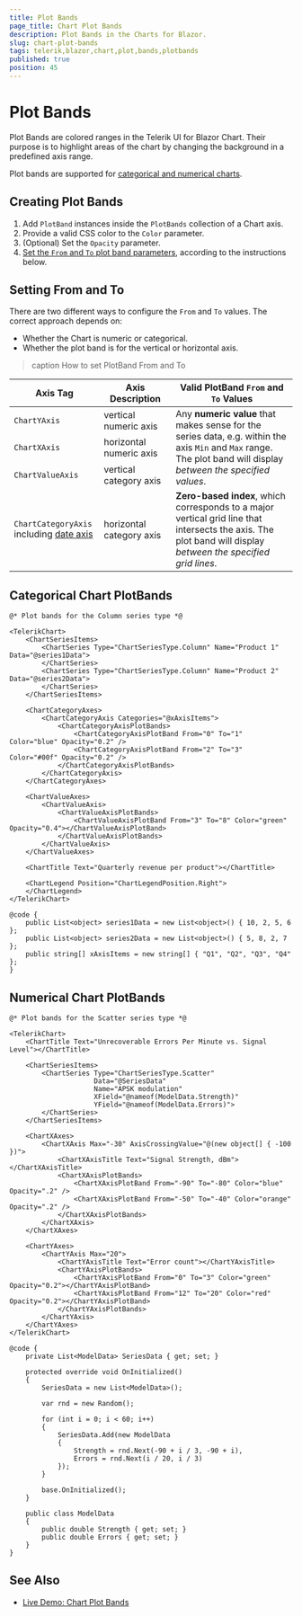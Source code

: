 ```yaml
---
title: Plot Bands
page_title: Chart Plot Bands
description: Plot Bands in the Charts for Blazor.
slug: chart-plot-bands
tags: telerik,blazor,chart,plot,bands,plotbands
published: true
position: 45
---
```


# Plot Bands

Plot Bands are colored ranges in the Telerik UI for Blazor Chart. Their purpose is to highlight areas of the chart by changing the background in a predefined axis range.

Plot bands are supported for [categorical and numerical charts](slug://components/chart/databind#series-types).

## Creating Plot Bands

1. Add `PlotBand` instances inside the `PlotBands` collection of a Chart axis.
1. Provide a valid CSS color to the `Color` parameter.
1. (Optional) Set the `Opacity` parameter.
1. [Set the `From` and `To` plot band parameters](#setting-from-and-to), according to the instructions below.

## Setting From and To

There are two different ways to configure the `From` and `To` values. The correct approach depends on:

* Whether the Chart is numeric or categorical.
* Whether the plot band is for the vertical or horizontal axis.

>caption How to set PlotBand From and To

<table>
    <colgroup>
        <col style="width: 10em" />
        <col style="width: 8em" />
        <col />
    </colgroup>
    <thead>
        <tr>
            <th>Axis Tag</th>
            <th>Axis Description</th>
            <th>Valid PlotBand <code>From</code> and <code>To</code> Values</th>
        </tr>
    </thead>
    <tbody>
        <tr>
            <td><code>ChartYAxis</code></td>
            <td>vertical numeric axis</td>
            <td rowspan="3">Any <strong>numeric value</strong> that makes sense for the series data, e.g. within the axis <code>Min</code> and <code>Max</code> range. The plot band will display <em>between the specified values</em>.</td>
        </tr>
        <tr>
            <td><code>ChartXAxis</code></td>
            <td>horizontal numeric axis</td>
        </tr>
        <tr>
            <td><code>ChartValueAxis</code></td>
            <td>vertical category axis</td>
        </tr>
        <tr>
            <td><code>ChartCategoryAxis</code> <br> including <a href="/blazor-ui/documentation/components/chart/date-axis">date axis</a></td>
            <td>horizontal category axis</td>
            <td><strong>Zero-based index</strong>, which corresponds to a major vertical grid line that intersects the axis. The plot band will display <em>between the specified grid lines</em>.</td>
        </tr>
    </tbody>
</table>

## Categorical Chart PlotBands

````RAZOR
@* Plot bands for the Column series type *@

<TelerikChart>
    <ChartSeriesItems>
        <ChartSeries Type="ChartSeriesType.Column" Name="Product 1" Data="@series1Data">
        </ChartSeries>
        <ChartSeries Type="ChartSeriesType.Column" Name="Product 2" Data="@series2Data">
        </ChartSeries>
    </ChartSeriesItems>

    <ChartCategoryAxes>
        <ChartCategoryAxis Categories="@xAxisItems">
            <ChartCategoryAxisPlotBands>
                <ChartCategoryAxisPlotBand From="0" To="1" Color="blue" Opacity="0.2" />
                <ChartCategoryAxisPlotBand From="2" To="3" Color="#00f" Opacity="0.2" />
            </ChartCategoryAxisPlotBands>
        </ChartCategoryAxis>
    </ChartCategoryAxes>

    <ChartValueAxes>
        <ChartValueAxis>
            <ChartValueAxisPlotBands>
                <ChartValueAxisPlotBand From="3" To="8" Color="green" Opacity="0.4"></ChartValueAxisPlotBand>
            </ChartValueAxisPlotBands>
        </ChartValueAxis>
    </ChartValueAxes>

    <ChartTitle Text="Quarterly revenue per product"></ChartTitle>

    <ChartLegend Position="ChartLegendPosition.Right">
    </ChartLegend>
</TelerikChart>

@code {
    public List<object> series1Data = new List<object>() { 10, 2, 5, 6 };
    public List<object> series2Data = new List<object>() { 5, 8, 2, 7 };
    public string[] xAxisItems = new string[] { "Q1", "Q2", "Q3", "Q4" };
}
````

## Numerical Chart PlotBands

````RAZOR
@* Plot bands for the Scatter series type *@

<TelerikChart>
    <ChartTitle Text="Unrecoverable Errors Per Minute vs. Signal Level"></ChartTitle>

    <ChartSeriesItems>
        <ChartSeries Type="ChartSeriesType.Scatter"
                     Data="@SeriesData"
                     Name="APSK modulation"
                     XField="@nameof(ModelData.Strength)"
                     YField="@nameof(ModelData.Errors)">
        </ChartSeries>
    </ChartSeriesItems>

    <ChartXAxes>
        <ChartXAxis Max="-30" AxisCrossingValue="@(new object[] { -100 })">
            <ChartXAxisTitle Text="Signal Strength, dBm"></ChartXAxisTitle>
            <ChartXAxisPlotBands>
                <ChartXAxisPlotBand From="-90" To="-80" Color="blue" Opacity=".2" />
                <ChartXAxisPlotBand From="-50" To="-40" Color="orange" Opacity=".2" />
            </ChartXAxisPlotBands>
        </ChartXAxis>
    </ChartXAxes>

    <ChartYAxes>
        <ChartYAxis Max="20">
            <ChartYAxisTitle Text="Error count"></ChartYAxisTitle>
            <ChartYAxisPlotBands>
                <ChartYAxisPlotBand From="0" To="3" Color="green" Opacity="0.2"></ChartYAxisPlotBand>
                <ChartYAxisPlotBand From="12" To="20" Color="red" Opacity="0.2"></ChartYAxisPlotBand>
            </ChartYAxisPlotBands>
        </ChartYAxis>
    </ChartYAxes>
</TelerikChart>

@code {
    private List<ModelData> SeriesData { get; set; }

    protected override void OnInitialized()
    {
        SeriesData = new List<ModelData>();

        var rnd = new Random();

        for (int i = 0; i < 60; i++)
        {
            SeriesData.Add(new ModelData
            {
                Strength = rnd.Next(-90 + i / 3, -90 + i),
                Errors = rnd.Next(i / 20, i / 3)
            });
        }

        base.OnInitialized();
    }

    public class ModelData
    {
        public double Strength { get; set; }
        public double Errors { get; set; }
    }
}
````

## See Also

* [Live Demo: Chart Plot Bands](https://demos.telerik.com/blazor-ui/chart/plot-bands)
